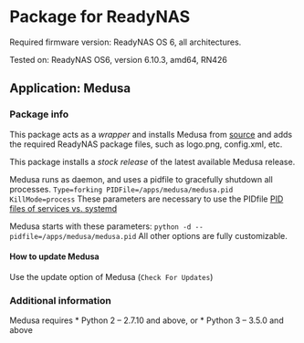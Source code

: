# Package for ReadyNAS

Required firmware version: ReadyNAS OS 6, all architectures.

Tested on: ReadyNAS OS6, version 6.10.3, amd64, RN426

## Application: Medusa

### Package info
This package acts as a *wrapper* and installs Medusa from [source](https://github.com/pymedusa/Medusa/) and adds the required ReadyNAS package files, such as logo.png, config.xml, etc.

This package installs a *stock release* of the latest available Medusa release.

Medusa runs as daemon, and uses a pidfile to gracefully shutdown all processes.
`Type=forking
PIDFile=/apps/medusa/medusa.pid
KillMode=process`
These parameters are necessary to use the PIDfile [PID files of services vs. systemd](https://lists.debian.org/debian-user/2016/10/msg00422.html)

Medusa starts with these parameters: `python -d --pidfile=/apps/medusa/medusa.pid` All other options are fully customizable.

#### How to update Medusa
Use the update option of Medusa (`Check For Updates`)

### Additional information
Medusa requires
    * Python 2 – 2.7.10 and above, or
    * Python 3 – 3.5.0 and above


